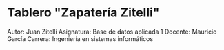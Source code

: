 # Tablero "Zapatería Zitelli"
Autor: Juan Zitelli
Asignatura: Base de datos aplicada 1
Docente: Mauricio García
Carrera: Ingeniería en sistemas informáticos
